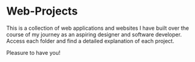 # Web-Projects

This is a collection of web applications and websites I have built over the course of my journey as an aspiring designer and software developer. Access each folder and find a detailed explanation of each project.

Pleasure to have you!

